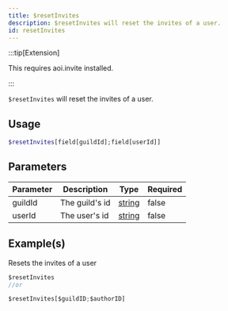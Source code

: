 ```yaml
---
title: $resetInvites
description: $resetInvites will reset the invites of a user.
id: resetInvites
---
```


:::tip[Extension]

This requires aoi.invite installed.

:::

`$resetInvites` will reset the invites of a user.

## Usage

```php
$resetInvites[field[guildId];field[userId]]
```

## Parameters

| Parameter | Description    | Type                                                                                              | Required |
| --------- | -------------- | ------------------------------------------------------------------------------------------------- | -------- |
| guildId   | The guild's id | [string](https://developer.mozilla.org/en-US/docs/Web/JavaScript/Reference/Global_Objects/String) | false    |
| userId    | The user's id  | [string](https://developer.mozilla.org/en-US/docs/Web/JavaScript/Reference/Global_Objects/String) | false    |

## Example(s)

Resets the invites of a user

```javascript
$resetInvites
//or

$resetInvites[$guildID;$authorID]
```
